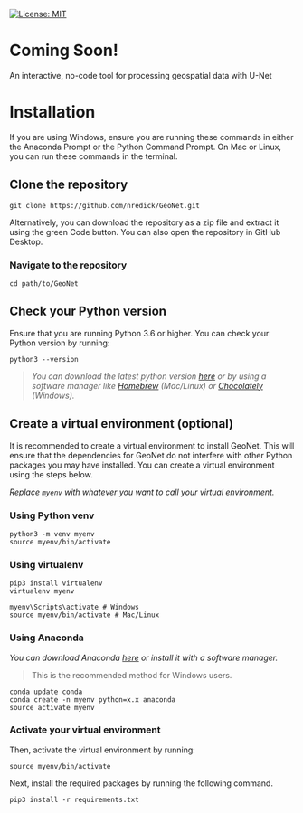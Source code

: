 [![License: MIT](https://img.shields.io/badge/License-MIT-yellow.svg)](https://opensource.org/licenses/MIT)

# Coming Soon!

An interactive, no-code tool for processing geospatial data with U-Net

# Installation

If you are using Windows, ensure you are running these commands in either the Anaconda Prompt or the Python Command Prompt. On Mac or Linux, you can run these commands in the terminal.

## Clone the repository

```
git clone https://github.com/nredick/GeoNet.git
```

Alternatively, you can download the repository as a zip file and extract it using the green Code button. You can also open the repository in GitHub Desktop.

### Navigate to the repository

```
cd path/to/GeoNet
```
## Check your Python version

Ensure that you are running Python 3.6 or higher. You can check your Python version by running:
```
python3 --version 
```

> *You can download the latest python version [here](https://www.python.org/downloads/) or by using a software manager like [Homebrew](https://docs.brew.sh/Installation) (Mac/Linux) or [Chocolately](https://chocolatey.org/why-chocolatey) (Windows).*

## Create a virtual environment (optional)

It is recommended to create a virtual environment to install GeoNet. This will ensure that the dependencies for GeoNet do not interfere with other Python packages you may have installed. You can create a virtual environment using the steps below. 

*Replace `myenv` with whatever you want to call your virtual environment.*

### Using Python venv
```
python3 -m venv myenv
source myenv/bin/activate
```
### Using virtualenv 
```
pip3 install virtualenv
virtualenv myenv

myenv\Scripts\activate # Windows
source myenv/bin/activate # Mac/Linux
```

### Using Anaconda
*You can download Anaconda [here](https://www.anaconda.com/products/distribution) or install it with a software manager.*
>This is the recommended method for Windows users.

```
conda update conda
conda create -n myenv python=x.x anaconda
source activate myenv
```

### Activate your virtual environment
Then, activate the virtual environment by running:

```
source myenv/bin/activate
```

Next, install the required packages by running the following command.
```
pip3 install -r requirements.txt
```


